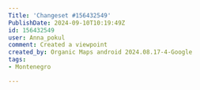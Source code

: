 ```yaml
---
Title: 'Changeset #156432549'
PublishDate: 2024-09-10T10:19:49Z
id: 156432549
user: Anna_pokul
comment: Created a viewpoint
created_by: Organic Maps android 2024.08.17-4-Google
tags:
- Montenegro

---
```

